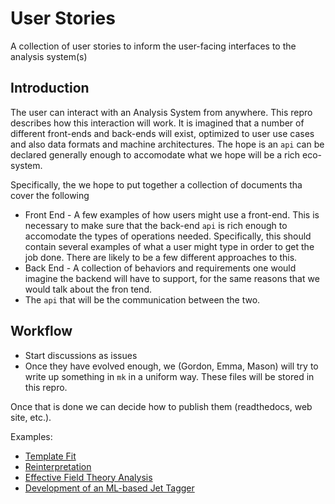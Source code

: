 # User Stories 
A collection of user stories to inform the user-facing interfaces to the analysis system(s)

## Introduction

The user can interact with an Analysis System from anywhere. This repro describes how this interaction will work. It is imagined that a number of different front-ends and back-ends will exist, optimized to user use cases and also data formats and machine architectures. The hope is an `api` can be declared generally enough to accomodate what we hope will be a rich eco-system.

Specifically, the we hope to put together a collection of documents tha cover the following

- Front End - A few examples of how users might use a front-end. This is necessary to make sure that the back-end `api` is rich
  enough to accomodate the types of operations needed. Specifically, this should contain several examples of what a user might
  type in order to get the job done. There are likely to be a few different approaches to this.
- Back End - A collection of behaviors and requirements one would imagine the backend will have to support, for the same reasons
  that we would talk about the fron tend.
- The `api` that will be the communication between the two.

## Workflow

- Start discussions as issues
- Once they have evolved enough, we (Gordon, Emma, Mason) will try to write up something in `mk` in a uniform way. These files will be stored in this repro.

Once that is done we can decide how to publish them (readthedocs, web site, etc.).

Examples:

 - [Template Fit](template-fit.md)
 - [Reinterpretation ](reinterpretation.md)
 - [Effective Field Theory Analysis](eft-madminer.md)
 - [Development of an ML-based Jet Tagger](development-of-ml-jet-tagger.md)
